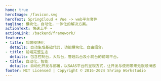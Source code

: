 ```yaml
---
home: true
heroImage: /favicon.svg
heroText: SpringCloud + Vue -> web平台套件
tagline: 模块化，自动化，一体化的解决方案。
actionText: 快速上手 →
actionLink: /backend/framework/
features:
- title: 后端模块化
  details: 自动生成基础代码，功能模块化，自由组合。
- title: 前端完整生态
  details: 包含控制台，大后台，管理后台及小前台的前端平台。
- title: 自动化，智能
  details: 自动化开发与部署，以SAAS平台的呈现方式，让开发与使用带来无限顺滑感
footer: MIT Licensed | Copyright © 2016-2024 Shrimp Workstudio
---
```

